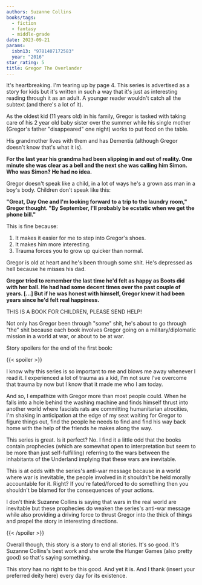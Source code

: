 ```yaml
---
authors: Suzanne Collins
books/tags:
  - fiction
  - fantasy
  - middle-grade
date: 2023-09-21
params:
  isbn13: "9781407172583"
  year: "2016"
star_rating: 5
title: Gregor The Overlander
---
```


It's heartbreaking. I'm tearing up by page 4. This series is advertised as a
story for kids but it's written in such a way that it's just as interesting
reading through it as an adult. A younger reader wouldn't catch all the subtext
(and there's a lot of it).

<!--more-->

As the oldest kid (11 years old) in his family, Gregor is tasked with taking
care of his 2 year old baby sister over the summer while his single mother
(Gregor's father "disappeared" one night) works to put food on the table.

His grandmother lives with them and has Dementia (although Gregor doesn't know
that's what it is).

**For the last year his grandma had been slipping in and out of reality. One
minute she was clear as a bell and the next she was calling him Simon. Who was
Simon? He had no idea.**

Gregor doesn't speak like a child, in a lot of ways he's a grown ass man in a
boy's body. Children don't speak like this:

**"Great, Day One and I'm looking forward to a trip to the laundry room," Gregor
thought. "By September, I'll probably be ecstatic when we get the phone bill."**

This is fine because:

1. It makes it easier for me to step into Gregor's shoes.
2. It makes him more interesting.
3. Trauma forces you to grow up quicker than normal.

Gregor is old at heart and he's been through some shit. He's depressed as hell
because he misses his dad.

**Gregor tried to remember the last time he'd felt as happy as Boots did with
her ball. He had had some decent times over the past couple of years. [...] But
if he was honest with himself, Gregor knew it had been years since he'd felt
real happiness.**

THIS IS A BOOK FOR CHILDREN, PLEASE SEND HELP!

Not only has Gregor been through "some" shit, he's about to go through "the"
shit because each book involves Gregor going on a military/diplomatic mission in
a world at war, or about to be at war.

Story spoilers for the end of the first book:

{{< spoiler >}}

I know why this series is so important to me and blows me away whenever I read
it. I experienced a lot of trauma as a kid, I'm not sure I've overcome that
trauma by now but I know that it made me who I am today.

And so, I empathize with Gregor more than most people could. When he falls into
a hole behind the washing machine and finds himself thrust into another world
where fascists rats are committing humanitarian atrocities, I'm shaking in
anticipation at the edge of my seat waiting for Gregor to figure things out,
find the people he needs to find and find his way back home with the help of the
friends he makes along the way.

This series is great. Is it perfect? No. I find it a little odd that the books
contain prophecies (which are somewhat open to interpretation but seem to be
more than just self-fulfilling) referring to the wars between the inhabitants of
the Underland implying that these wars are inevitable.

This is at odds with the series's anti-war message because in a world where war
is inevitable, the people involved in it shouldn't be held morally accountable
for it. Right? If you're fated/forced to do something then you shouldn't be
blamed for the consequences of your actions.

I don't think Suzanne Collins is saying that wars in the real world are
inevitable but these prophecies do weaken the series's anti-war message while
also providing a driving force to thrust Gregor into the thick of things and
propel the story in interesting directions.

{{< /spoiler >}}

Overall though, this story is a story to end all stories. It's so good. It's
Suzanne Collins's best work and she wrote the Hunger Games (also pretty good) so
that's saying something.

This story has no right to be this good. And yet it is. And I thank (insert your
preferred deity here) every day for its existence.
